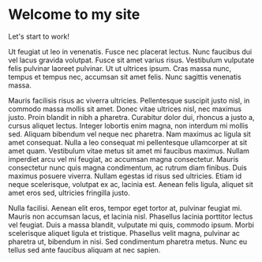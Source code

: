 # Welcome to my site

Let's start to work!

Ut feugiat ut leo in venenatis. Fusce nec placerat lectus. Nunc faucibus dui vel lacus gravida volutpat. Fusce sit amet varius risus. Vestibulum vulputate felis pulvinar laoreet pulvinar. Ut ut ultrices ipsum. Cras massa nunc, tempus et tempus nec, accumsan sit amet felis. Nunc sagittis venenatis massa.

Mauris facilisis risus ac viverra ultricies. Pellentesque suscipit justo nisl, in commodo massa mollis sit amet. Donec vitae ultrices nisl, nec maximus justo. Proin blandit in nibh a pharetra. Curabitur dolor dui, rhoncus a justo a, cursus aliquet lectus. Integer lobortis enim magna, non interdum mi mollis sed. Aliquam bibendum vel neque nec pharetra. Nam maximus ac ligula sit amet consequat. Nulla a leo consequat mi pellentesque ullamcorper at sit amet quam. Vestibulum vitae metus sit amet mi faucibus maximus. Nullam imperdiet arcu vel mi feugiat, ac accumsan magna consectetur. Mauris consectetur nunc quis magna condimentum, ac rutrum diam finibus. Duis maximus posuere viverra. Nullam egestas id risus sed ultricies. Etiam id neque scelerisque, volutpat ex ac, lacinia est. Aenean felis ligula, aliquet sit amet eros sed, ultricies fringilla justo.

Nulla facilisi. Aenean elit eros, tempor eget tortor at, pulvinar feugiat mi. Mauris non accumsan lacus, et lacinia nisl. Phasellus lacinia porttitor lectus vel feugiat. Duis a massa blandit, vulputate mi quis, commodo ipsum. Morbi scelerisque aliquet ligula et tristique. Phasellus velit magna, pulvinar ac pharetra ut, bibendum in nisi. Sed condimentum pharetra metus. Nunc eu tellus sed ante faucibus aliquam at nec sapien.
